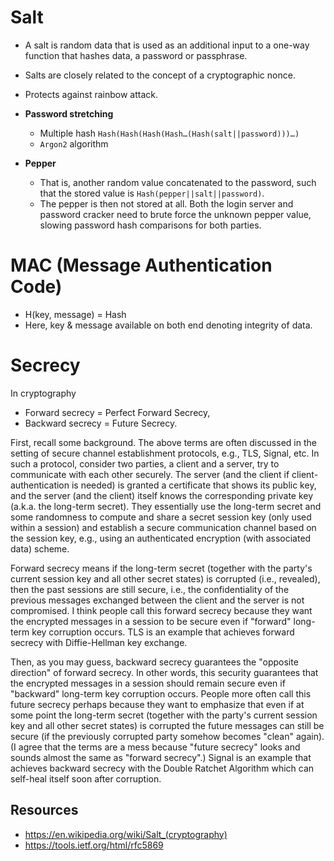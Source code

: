 # Salt
- A salt is random data that is used as an additional input to a one-way function that hashes data, a password or passphrase.
- Salts are closely related to the concept of a cryptographic nonce.
- Protects against rainbow attack.

- **Password stretching** 
    - Multiple hash `Hash(Hash(Hash(Hash…(Hash(salt||password)))…)` 
    - `Argon2` algorithm

- **Pepper** 
    - That is, another random value concatenated to the password, such that the stored value is `Hash(pepper||salt||password)`. 
    - The pepper is then not stored at all. Both the login server and password cracker need to brute force the unknown pepper value, slowing password hash comparisons for both parties.

# MAC (Message Authentication Code)
- H(key, message) = Hash
- Here, key & message available on both end denoting integrity of data.

# Secrecy
In cryptography

- Forward secrecy = Perfect Forward Secrecy, 
- Backward secrecy = Future Secrecy.

First, recall some background. The above terms are often discussed in the setting of secure channel establishment protocols, e.g., TLS, Signal, etc. In such a protocol, consider two parties, a client and a server, try to communicate with each other securely. The server (and the client if client-authentication is needed) is granted a certificate that shows its public key, and the server (and the client) itself knows the corresponding private key (a.k.a. the long-term secret). They essentially use the long-term secret and some randomness to compute and share a secret session key (only used within a session) and establish a secure communication channel based on the session key, e.g., using an authenticated encryption (with associated data) scheme.

Forward secrecy means if the long-term secret (together with the party's current session key and all other secret states) is corrupted (i.e., revealed), then the past sessions are still secure, i.e., the confidentiality of the previous messages exchanged between the client and the server is not compromised. I think people call this forward secrecy because they want the encrypted messages in a session to be secure even if "forward" long-term key corruption occurs. TLS is an example that achieves forward secrecy with Diffie-Hellman key exchange.

Then, as you may guess, backward secrecy guarantees the "opposite direction" of forward secrecy. In other words, this security guarantees that the encrypted messages in a session should remain secure even if "backward" long-term key corruption occurs. People more often call this future secrecy perhaps because they want to emphasize that even if at some point the long-term secret (together with the party's current session key and all other secret states) is corrupted the future messages can still be secure (if the previously corrupted party somehow becomes "clean" again). (I agree that the terms are a mess because "future secrecy" looks and sounds almost the same as "forward secrecy".) Signal is an example that achieves backward secrecy with the Double Ratchet Algorithm which can self-heal itself soon after corruption.

## Resources
- https://en.wikipedia.org/wiki/Salt_(cryptography)
- https://tools.ietf.org/html/rfc5869